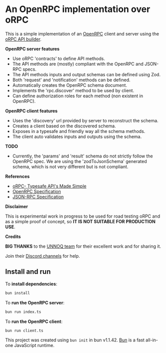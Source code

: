 # An OpenRPC implementation over oRPC

This is a simple implementation of an [OpenRPC](https://open-rpc.org/) 
client and server using the [oRPC API builder](https://orpc.unnoq.com/).

**OpenRPC server features**

- Use oRPC 'contracts' to define API methods.
- The API methods are (mostly) compliant with the OpenRPC and JSON-RPC specs.
- The API methods inputs and output schemas can be defined using Zod.
- Both 'request' and 'notification' methods can be defined.
- Automatically creates the OpenRPC schema document.
- Implements the 'rpc.discover' method to be used by client.
- Can define authorization roles for each method (non existent in OpenRPC).

**OpenRPC client features**

- Uses the 'discovery' url provided by server to reconstruct the schema.
- Creates a client based on the discovered schema.
- Exposes in a typesafe and friendly way all the schema methods.
- The client auto validates inputs and outputs using the schema.

**TODO**

- Currently, the 'params' and 'result' schema do not strictly follow the OpenRPC
  spec. We are using the 'zodToJsonSchema' generated schema, which is not very
  different but is not compliant.  

**References**

- [oRPC- Typesafe API's Made Simple](https://orpc.unnoq.com/)
- [OpenRPC Specification](https://spec.open-rpc.org/)
- [JSON-RPC Specification](https://www.jsonrpc.org/specification)

**Disclaimer**

This is experimental work in progress to be used for road testing oRPC and 
as a simple proof of concept, so **IT IS NOT SUITABLE FOR PRODUCTION USE**.

**Credits**

**BIG THANKS** to the [UNNOQ team](https://github.com/unnoq/orpc) for 
their excellent work and for sharing it. 

Join their [Discord channels](https://discord.com/invite/TXEbwRBvQn) for help.

## Install and run

To **install dependencies**:

```bash
bun install
```

To **run the OpenRPC server**:
```bash
bun run index.ts
```

To **run the OpenRPC client**:
```bash
bun run client.ts
```

This project was created using `bun init` in bun v1.1.42. 
[Bun](https://bun.sh) is a fast all-in-one JavaScript runtime.
